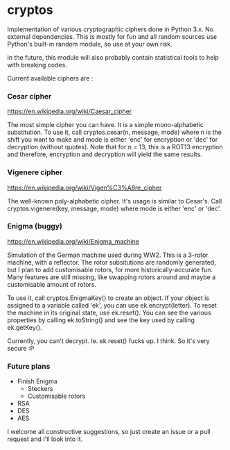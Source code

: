 # cryptos
Implementation of various cryptographic ciphers done in Python 3.x. No external dependencies. This is mostly for fun and all random sources use Python's built-in random module, so use at your own risk.

In the future, this module will also probably contain statistical tools to help with breaking codes.

Current available ciphers are :

### Cesar cipher 
https://en.wikipedia.org/wiki/Caesar_cipher

The most simple cipher you can have. It is a simple mono-alphabetic substitution. To use it, call cryptos.cesar(n, message, mode) where n is the shift you want to make and mode is either 'enc' for encryption or 'dec' for decryption (without quotes). Note that for n = 13, this is a ROT13 encryption and therefore, encryption and decryption will yield the same results.

### Vigenere cipher
https://en.wikipedia.org/wiki/Vigen%C3%A8re_cipher

The well-known poly-alphabetic cipher. It's usage is similar to Cesar's. Call cryptos.vigenere(key, message, mode) where mode is either 'enc' or 'dec'.

### Enigma (buggy)
https://en.wikipedia.org/wiki/Enigma_machine

Simulation of the German machine used during WW2. This is a 3-rotor machine, with a reflector. The rotor subsitutions are randomly generated, but I plan to add customisable rotors, for more historically-accurate fun. Many features are still missing, like swapping rotors around and maybe a customisable amount of rotors. 

To use it, call cryptos.EnigmaKey() to create an object. If your object is assigned to a variable called 'ek', you can use ek.encrypt(letter). To reset the machine in its original state, use ek.reset(). You can see the various properties by calling ek.toString() and see the key used by calling ek.getKey().

Currently, you can't decrypt. Ie. ek.reset() fucks up. I think. So it's very secure :P

### Future plans
+ Finish Enigma
  + Steckers
  + Customisable rotors
+ RSA
+ DES
+ AES

I welcome all constructive suggestions, so just create an issue or a pull request and I'll look into it.
